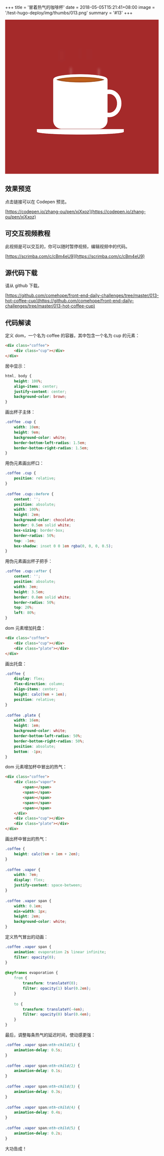 +++
title = '冒着热气的咖啡杯'
date = 2018-05-05T15:21:41+08:00
image = '/test-hugo-deploy/img/thumbs/013.png'
summary = '#13'
+++

![](./work.png)

## 效果预览

点击链接可以在 Codepen 预览。

[https://codepen.io/zhang-ou/pen/xjXxoz](https://codepen.io/zhang-ou/pen/xjXxoz)

## 可交互视频教程

此视频是可以交互的，你可以随时暂停视频，编辑视频中的代码。

[https://scrimba.com/c/cBm4eU9](https://scrimba.com/c/cBm4eU9)

## 源代码下载

请从 github 下载。

[https://github.com/comehope/front-end-daily-challenges/tree/master/013-hot-coffee-cup](https://github.com/comehope/front-end-daily-challenges/tree/master/013-hot-coffee-cup)

## 代码解读

定义 dom，一个名为 coffee 的容器，其中包含一个名为 cup 的元素：
```html
<div class="coffee">
	<div class="cup"></div>
</div>
```

居中显示：
```css
html, body {
	height: 100%;
	align-items: center;
	justify-content: center;
	background-color: brown;
}
```

画出杯子主体：
```css
.coffee .cup {
	width: 10em;
	height: 9em;
	background-color: white;
	border-bottom-left-radius: 1.5em;
	border-bottom-right-radius: 1.5em;
}
```

用伪元素画出杯口：
```css
.coffee .cup {
	position: relative;
}

.coffee .cup::before {
	content: '';
	position: absolute;
	width: 100%;
	height: 2em;
	background-color: chocolate;
	border: 0.5em solid white;
	box-sizing: border-box;
	border-radius: 50%;
	top: -1em;
	box-shadow: inset 0 0 1em rgba(0, 0, 0, 0.5);
}
```

用伪元素画出杯子把手：
```css
.coffee .cup::after {
	content: '';
	position: absolute;
	width: 3em;
	height: 3.5em;
	border: 0.8em solid white;
	border-radius: 50%;
	top: 20%;
	left: 80%;
}
```

dom 元素增加托盘：
```html
<div class="coffee">
	<div class="cup"></div>
	<div class="plate"></div>
</div>
```

画出托盘：
```css
.coffee {
	display: flex;
	flex-direction: column;
	align-items: center;
	height: calc(9em + 1em);
	position: relative;
}

.coffee .plate {
	width: 16em;
	height: 1em;
	background-color: white;
	border-bottom-left-radius: 50%;
	border-bottom-right-radius: 50%;
	position: absolute;
	bottom: -1px;
}
```

dom 元素增加杯中冒出的热气：
```html
<div class="coffee">
	<div class="vapor">
		<span></span>
		<span></span>
		<span></span>
		<span></span>
		<span></span>
	</div>
	<div class="cup"></div>
	<div class="plate"></div>
</div>
```

画出杯中冒出的热气：
```css
.coffee {
	height: calc(9em + 1em + 2em);
}

.coffee .vapor {
	width: 7em;
	display: flex;
	justify-content: space-between;
}

.coffee .vapor span {
	width: 0.1em;
	min-width: 1px;
	height: 2em;
	background-color: white;
}
```

定义热气冒出的动画：
```css
.coffee .vapor span {
	animation: evaporation 2s linear infinite;
	filter: opacity(0);
}

@keyframes evaporation {
	from {
		transform: translateY(0);
		filter: opacity(1) blur(0.2em);
	}

	to {
		transform: translateY(-4em);
		filter: opacity(0) blur(0.4em);
	}
}
```

最后，调整每条热气的延迟时间，使动感更强：
```css
.coffee .vapor span:nth-child(1) {
	animation-delay: 0.5s;
}

.coffee .vapor span:nth-child(2) {
	animation-delay: 0.1s;
}

.coffee .vapor span:nth-child(3) {
	animation-delay: 0.3s;
}

.coffee .vapor span:nth-child(4) {
	animation-delay: 0.4s;
}

.coffee .vapor span:nth-child(5) {
	animation-delay: 0.2s;
}
```

大功告成！
